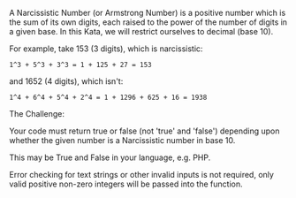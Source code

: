 A Narcissistic Number (or Armstrong Number) is a positive number which is the sum of its own digits, each raised to the power of the number of digits in a given base. In this Kata, we will restrict ourselves to decimal (base 10).<br>

For example, take 153 (3 digits), which is narcissistic:<br>

    1^3 + 5^3 + 3^3 = 1 + 125 + 27 = 153

and 1652 (4 digits), which isn't:<br>

    1^4 + 6^4 + 5^4 + 2^4 = 1 + 1296 + 625 + 16 = 1938

The Challenge:<br>

Your code must return true or false (not 'true' and 'false') depending upon whether the given number is a Narcissistic number in base 10.<br>

This may be True and False in your language, e.g. PHP.<br>

Error checking for text strings or other invalid inputs is not required, only valid positive non-zero integers will be passed into the function.
